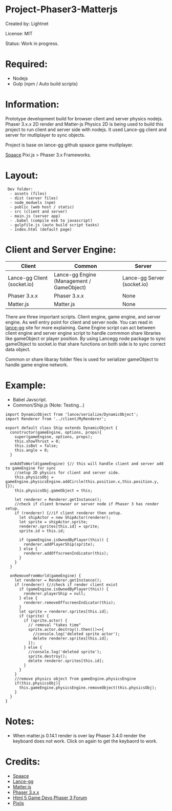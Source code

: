 # Project-Phaser3-Matterjs

Created by: Lightnet

License: MIT

Status: Work in progress.

# Required:
 * Nodejs
 * Gulp (npm / Auto build scripts)

# Information:
 Prototype development build for browser client and server physics nodejs. Phaser 3.x.x 2D render and Matter-js Physics 2D is being used to build this project to run client and server side with nodejs. It used Lance-gg client and server for mutliplayer to sync objects.

 Project is base on lance-gg github spaace game mutliplayer.

 [Spaace](https://github.com/lance-gg/spaaace) Pixi.js > Phaser 3.x Frameworks.

# Layout:
```
 Dev folder:
  - assets (files)
  - dist (server files)
  - node_moduels (npm)
  - public (web host / static)
  - src (client and server)
  - main.js (server app)
  - .babel (compile es6 to javascript)
  - gulpfile.js (auto build script tasks)
  - index.html (default page)
```

# Client and Server Engine:

Client | Common | Server
-------|--------|-------
Lance-gg Client (socket.io) | Lance-gg Engine (Management / GameObject)  | Lance-gg Server (socket.io)
Phaser 3.x.x | Phaser 3.x.x | None
Matter.js | Matter.js | None

There are three important scripts. Client engine, game engine, and server engine. As well entry point for client and server node. You can read in [lance-gg](http://lance.gg/) site for more explaining. Game Engine script can act between client engine and server engine script to handle commmon share libraries like gameObject or player position. By using Lancegg node package to sync gameObject to socket.io that share functions on both side is to sync correct data object.

Common or share libaray folder files is used for serializer gameObject to handle game engine network.

# Example:
 * Babel Javscript.
 * Common/Ship.js (Note: Testing...)
```
import DynamicObject from 'lance/serialize/DynamicObject';
import Renderer from '../client/MyRenderer';

export default class Ship extends DynamicObject {
  constructor(gameEngine, options, props){
    super(gameEngine, options, props);
    this.showThrust = 0;
    this.isBot = false;
    this.angle = 0;
  }

  onAddToWorld(gameEngine) {// this will handle client and server add to gameEngine for sync
    //setup 2D physics for client and server side.
    this.physicsObj = gameEngine.physicsEngine.addCircle(this.position.x,this.position.y,{});
    this.physicsObj.gameObject = this;

    let renderer = Renderer.getInstance();
    //check if client browser or server node if Phaser 3 has render setup.
    if (renderer) {//if client renderer then setup.
      let shipActor = new ShipActor(renderer);
      let sprite = shipActor.sprite;
      renderer.sprites[this.id] = sprite;
      sprite.id = this.id;

      if (gameEngine.isOwnedByPlayer(this)) {
        renderer.addPlayerShip(sprite);
      } else {
        renderer.addOffscreenIndicator(this);
      }
    }
  }

  onRemoveFromWorld(gameEngine) {
    let renderer = Renderer.getInstance();
    if (renderer) {//check if render client exist
      if (gameEngine.isOwnedByPlayer(this)) {
        renderer.playerShip = null;
      } else {
        renderer.removeOffscreenIndicator(this);
      }
      let sprite = renderer.sprites[this.id];
      if (sprite) {
        if (sprite.actor) {
          // removal "takes time"
          sprite.actor.destroy().then(()=>{
            //console.log('deleted sprite actor');
            delete renderer.sprites[this.id];
          });
        } else {
          //console.log('deleted sprite');
          sprite.destroy();
          delete renderer.sprites[this.id];
        }
      }
    }
    //remove physics object from gameEngine.physicsEngine
    if(this.physicsObj){
      this.gameEngine.physicsEngine.removeObject(this.physicsObj);
    }
  }
}

```


# Notes:
 * When matter.js 0.14.1 render is over lay Phaser 3.4.0 render the keyboard does not work. Click on again to get the keybaord to work.

# Credits:
 * [Spaace](https://github.com/lance-gg/spaaace)
 * [Lance-gg](http://lance.gg/)
 * [Matter.js](http://brm.io/matter-js/)
 * [Phaser 3.x.x](https://phaser.io/)
 * [Html 5 Game Devs Phaser 3 Forum](http://www.html5gamedevs.com/forum/33-phaser-3/)
 * [Pixijs](http://www.pixijs.com/)